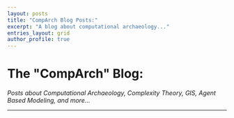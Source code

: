 ```yaml
---
layout: posts
title: "CompArch Blog Posts:"
excerpt: "A blog about computational archaeology..."
entries_layout: grid
author_profile: true
---
```


# The "CompArch" Blog:

*Posts about Computational Archaeology, Complexity Theory, GIS, Agent Based Modeling, and more...*

---

